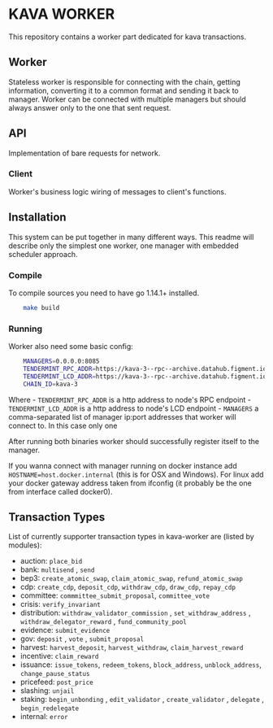 # KAVA WORKER

This repository contains a worker part dedicated for kava transactions.

## Worker
Stateless worker is responsible for connecting with the chain, getting information, converting it to a common format and sending it back to manager.
Worker can be connected with multiple managers but should always answer only to the one that sent request.

## API
Implementation of bare requests for network.

### Client
Worker's business logic wiring of messages to client's functions.


## Installation
This system can be put together in many different ways.
This readme will describe only the simplest one worker, one manager with embedded scheduler approach.

### Compile
To compile sources you need to have go 1.14.1+ installed.

```bash
    make build
```

### Running
Worker also need some basic config:

```bash
    MANAGERS=0.0.0.0:8085
    TENDERMINT_RPC_ADDR=https://kava-3--rpc--archive.datahub.figment.io
    TENDERMINT_LCD_ADDR=https://kava-3--rpc--archive.datahub.figment.io
    CHAIN_ID=kava-3
```

Where
    - `TENDERMINT_RPC_ADDR` is a http address to node's RPC endpoint
    - `TENDERMINT_LCD_ADDR` is a http address to node's LCD endpoint
    - `MANAGERS` a comma-separated list of manager ip:port addresses that worker will connect to. In this case only one

After running both binaries worker should successfully register itself to the manager.

If you wanna connect with manager running on docker instance add `HOSTNAME=host.docker.internal` (this is for OSX and Windows). For linux add your docker gateway address taken from ifconfig (it probably be the one from interface called docker0).

## Transaction Types
List of currently supporter transaction types in kava-worker are (listed by modules):
- auction:
   `place_bid` 
- bank:
    `multisend` , `send`
- bep3:
    `create_atomic_swap`, `claim_atomic_swap`, `refund_atomic_swap`
- cdp:
    `create_cdp`, `deposit_cdp`, `withdraw_cdp`, `draw_cdp`, `repay_cdp`
- committee:
 `commmittee_submit_proposal`, `committee_vote`
- crisis:
    `verify_invariant`
- distribution:
    `withdraw_validator_commission` , `set_withdraw_address` , `withdraw_delegator_reward` , `fund_community_pool`
- evidence:
    `submit_evidence`
- gov:
    `deposit` , `vote` , `submit_proposal`
- harvest:
    `harvest_deposit`, `harvest_withdraw`, `claim_harvest_reward`
- incentive: 
    `claim_reward`
- issuance:
    `issue_tokens`, `redeem_tokens`, `block_address`, `unblock_address`, `change_pause_status`
- pricefeed:
    `post_price`
- slashing:
    `unjail`
- staking:
    `begin_unbonding` , `edit_validator` , `create_validator` , `delegate` , `begin_redelegate`
- internal:
    `error`

